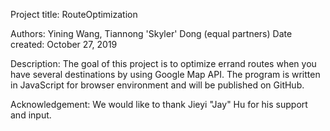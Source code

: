 Project title: RouteOptimization

Authors: Yining Wang, Tiannong 'Skyler' Dong (equal partners)
Date created: October 27, 2019

Description: The goal of this project is to optimize errand routes when you have several destinations by using Google Map API. The program is written in JavaScript for browser environment and will be published on GitHub. 

Acknowledgement: 
We would like to thank Jieyi "Jay" Hu for his support and input.
